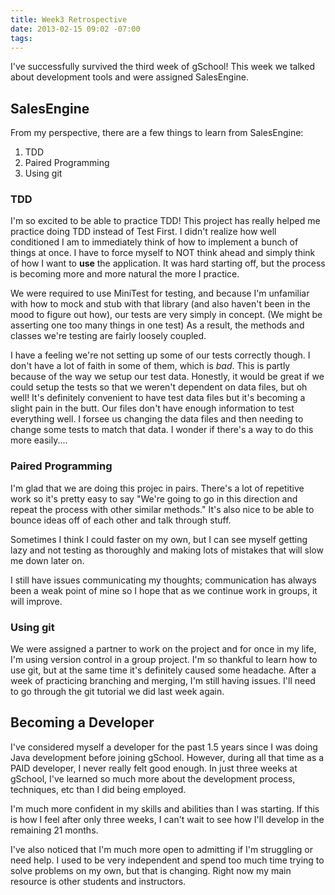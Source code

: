 ```yaml
---
title: Week3 Retrospective
date: 2013-02-15 09:02 -07:00
tags:
---
```


I've successfully survived the third week of gSchool! This week we talked about
development tools and were assigned SalesEngine.

## SalesEngine
From my perspective, there are a few things to learn from SalesEngine:
1. TDD
2. Paired Programming
3. Using git

### TDD
I'm so excited to be able to practice TDD! This project has really helped me
practice doing TDD instead of Test First. I didn't realize how well conditioned
I am to immediately think of how to implement a bunch of things at once. I have
to force myself to NOT think ahead and simply think of how I want to **use** the
application. It was hard starting off, but the process is becoming more and more
natural the more I practice.

We were required to use MiniTest for testing, and because I'm unfamiliar with
how to mock and stub with that library (and also haven't been in the mood to
figure out how), our tests are very simply in concept. (We might be asserting
one too many things in one test) As a result, the methods and classes we're
testing are fairly loosely coupled.

I have a feeling we're not setting up some of our tests correctly though.
I don't have a lot of faith in some of them, which is *bad*. This is partly
because of the way we setup our test data. Honestly, it would be great if we
could setup the tests so that we weren't dependent on data files, but oh well!
It's definitely convenient to have test data files but it's becoming a slight
pain in the butt. Our files don't have enough information to test everything
well. I forsee us changing the data files and then needing to change some tests
to match that data. I wonder if there's a way to do this more easily....

### Paired Programming
I'm glad that we are doing this projec in pairs. There's a lot of repetitive
work so it's pretty easy to say "We're going to go in this direction and repeat
the process with other similar methods." It's also nice to be able to bounce
ideas off of each other and talk through stuff.

Sometimes I think I could faster on my own, but I can see myself getting lazy
and not testing as thoroughly and making lots of mistakes that will slow me down
later on.

I still have issues communicating my thoughts; communication has always been
a weak point of mine so I hope that as we continue work in groups, it will
improve.

### Using git
We were assigned a partner to work on the project and for once in my life, I'm
using version control in a group project. I'm so thankful to learn how to use
git, but at the same time it's definitely caused some headache. After a week of
practicing branching and merging, I'm still having issues. I'll need to go
through the git tutorial we did last week again.

## Becoming a Developer
I've considered myself a developer for the past 1.5 years since I was doing Java
development before joining gSchool. However, during all that time as a PAID
developer, I never really felt good enough. In just three weeks at gSchool, I've
learned so much more about the development process, techniques, etc than I did
being employed.

I'm much more confident in my skills and abilities than I was starting. If this
is how I feel after only three weeks, I can't wait to see how I'll develop in
the remaining 21 months.

I've also noticed that I'm much more open to admitting if I'm struggling or need
help. I used to be very independent and spend too much time trying to solve
problems on my own, but that is changing. Right now my main resource is other
students and instructors.

